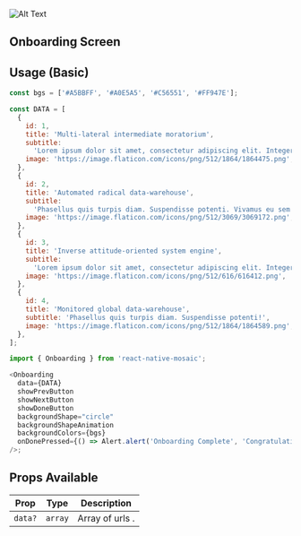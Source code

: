 ![Alt Text](https://drive.google.com/uc?export=view&id=1T7Ba_93Kz0AO3iqizBbQRgJwVJeYzv5P)

## Onboarding Screen

## Usage (Basic)

```js
const bgs = ['#A5BBFF', '#A0E5A5', '#C56551', '#FF947E'];

const DATA = [
  {
    id: 1,
    title: 'Multi-lateral intermediate moratorium',
    subtitle:
      'Lorem ipsum dolor sit amet, consectetur adipiscing elit. Integer suscipit vestibulum felis!',
    image: 'https://image.flaticon.com/icons/png/512/1864/1864475.png',
  },
  {
    id: 2,
    title: 'Automated radical data-warehouse',
    subtitle:
      'Phasellus quis turpis diam. Suspendisse potenti. Vivamus eu sem risus!',
    image: 'https://image.flaticon.com/icons/png/512/3069/3069172.png',
  },
  {
    id: 3,
    title: 'Inverse attitude-oriented system engine',
    subtitle:
      'Lorem ipsum dolor sit amet, consectetur adipiscing elit. Integer suscipit vestibulum felis!',
    image: 'https://image.flaticon.com/icons/png/512/616/616412.png',
  },
  {
    id: 4,
    title: 'Monitored global data-warehouse',
    subtitle: 'Phasellus quis turpis diam. Suspendisse potenti!',
    image: 'https://image.flaticon.com/icons/png/512/1864/1864589.png',
  },
];

import { Onboarding } from 'react-native-mosaic';

<Onboarding
  data={DATA}
  showPrevButton
  showNextButton
  showDoneButton
  backgroundShape="circle"
  backgroundShapeAnimation
  backgroundColors={bgs}
  onDonePressed={() => Alert.alert('Onboarding Complete', 'Congratulations!')}
/>;
```

## Props Available

| Prop    | Type    | Description     |
| ------- | ------- | --------------- |
| `data?` | `array` | Array of urls . |

